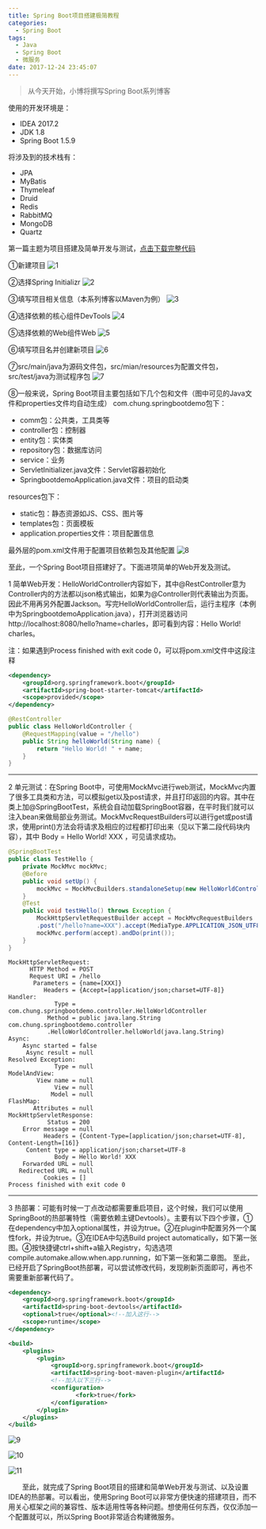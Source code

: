```yaml
---
title: Spring Boot项目搭建极简教程
categories: 
  - Spring Boot
tags:
  - Java
  - Spring Boot
  - 微服务
date: 2017-12-24 23:45:07
---
```


> 从今天开始，小博将撰写Spring Boot系列博客

<!-- more -->

使用的开发环境是：
 - IDEA 2017.2
 - JDK 1.8
 - Spring Boot 1.5.9

将涉及到的技术栈有：
- JPA
- MyBatis
- Thymeleaf
- Druid
- Redis
- RabbitMQ
- MongoDB
- Quartz

第一篇主题为项目搭建及简单开发与测试，[点击下载完整代码](http://download.csdn.net/download/u012102104/10172445)

①新建项目
![1](https://raw.githubusercontent.com/chung567115/chung567115.github.io/hexo-blog/blog-img/5-1.png)

②选择Spring Initializr
![2](https://raw.githubusercontent.com/chung567115/chung567115.github.io/hexo-blog/blog-img/5-2.png)

③填写项目相关信息（本系列博客以Maven为例）
![3](https://raw.githubusercontent.com/chung567115/chung567115.github.io/hexo-blog/blog-img/5-3.png)

④选择依赖的核心组件DevTools
![4](https://raw.githubusercontent.com/chung567115/chung567115.github.io/hexo-blog/blog-img/5-4.png)

⑤选择依赖的Web组件Web
![5](https://raw.githubusercontent.com/chung567115/chung567115.github.io/hexo-blog/blog-img/5-5.png)

⑥填写项目名并创建新项目
![6](https://raw.githubusercontent.com/chung567115/chung567115.github.io/hexo-blog/blog-img/5-6.png)

⑦src/main/java为源码文件包，src/mian/resources为配置文件包，src/test/java为测试程序包
![7](https://raw.githubusercontent.com/chung567115/chung567115.github.io/hexo-blog/blog-img/5-7.png)

⑧一般来说，Spring Boot项目主要包括如下几个包和文件（图中可见的Java文件和properties文件均自动生成）
com.chung.springbootdemo包下：
- comm包：公共类，工具类等
- controller包：控制器
- entity包：实体类
- repository包：数据库访问
- service：业务
- ServletInitializer.java文件：Servlet容器初始化
- SpringbootdemoApplication.java文件：项目的启动类

resources包下：
- static包：静态资源如JS、CSS、图片等
- templates包：页面模板
- application.properties文件：项目配置信息

最外层的pom.xml文件用于配置项目依赖包及其他配置
![8](https://raw.githubusercontent.com/chung567115/chung567115.github.io/hexo-blog/blog-img/5-8.png)

 至此，一个Spring Boot项目搭建好了。下面进项简单的Web开发及测试。




 1 简单Web开发：HelloWorldController内容如下，其中@RestController意为Controller内的方法都以json格式输出，如果为@Controller则代表输出为页面。因此不用再另外配置Jackson。写完HelloWorldController后，运行主程序（本例中为SpringbootdemoApplication.java），打开浏览器访问http://localhost:8080/hello?name=charles，即可看到内容：Hello World! charles。

 注：如果遇到Process finished with exit code 0，可以将pom.xml文件中这段注释
```xml
<dependency>
	<groupId>org.springframework.boot</groupId>
	<artifactId>spring-boot-starter-tomcat</artifactId>
	<scope>provided</scope>
</dependency>
```

```java
@RestController
public class HelloWorldController {
    @RequestMapping(value = "/hello")
    public String helloWorld(String name) {
        return "Hello World! " + name;
    }
}
```

----------
2 单元测试：在Spring Boot中，可使用MockMvc进行web测试，MockMvc内置了很多工具类和方法，可以模拟get以及post请求，并且打印返回的内容。其中在类上加@SpringBootTest，系统会自动加载SpringBoot容器，在平时我们就可以注入bean来做局部业务测试。MockMvcRequestBuilders可以进行get或post请求，使用print()方法会将请求及相应的过程都打印出来（见以下第二段代码块内容），其中 Body = Hello World! XXX ，可见请求成功。

```java
@SpringBootTest
public class TestHello {
    private MockMvc mockMvc;
    @Before
    public void setUp() {
        mockMvc = MockMvcBuilders.standaloneSetup(new HelloWorldController()).build();
    }
    @Test
    public void testHello() throws Exception {
        MockHttpServletRequestBuilder accept = MockMvcRequestBuilders
        .post("/hello?name=XXX").accept(MediaType.APPLICATION_JSON_UTF8);
        mockMvc.perform(accept).andDo(print());
    }
}
```

```text
MockHttpServletRequest:
      HTTP Method = POST
      Request URI = /hello
       Parameters = {name=[XXX]}
          Headers = {Accept=[application/json;charset=UTF-8]}
Handler:
             Type = com.chung.springbootdemo.controller.HelloWorldController
           Method = public java.lang.String com.chung.springbootdemo.controller
           .HelloWorldController.helloWorld(java.lang.String)
Async:
    Async started = false
     Async result = null
Resolved Exception:
             Type = null
ModelAndView:
        View name = null
             View = null
            Model = null
FlashMap:
       Attributes = null
MockHttpServletResponse:
           Status = 200
    Error message = null
          Headers = {Content-Type=[application/json;charset=UTF-8], Content-Length=[16]}
     Content type = application/json;charset=UTF-8
             Body = Hello World! XXX
    Forwarded URL = null
   Redirected URL = null
          Cookies = []
Process finished with exit code 0
```

----------
 3 热部署：可能有时候一丁点改动都需要重启项目，这个时候，我们可以使用SpringBoot的热部署特性（需要依赖主键Devtools）。主要有以下四个步骤，①在dependency中加入optional属性，并设为true。②在plugin中配置另外一个属性fork，并设为true。③在IDEA中勾选Build project automatically，如下第一张图。④按快捷键ctrl+shift+a输入Registry，勾选选项compile.automake.allow.when.app.running，如下第一张和第二章图。
至此，已经开启了SpringBoot热部署，可以尝试修改代码，发现刷新页面即可，再也不需要重新部署代码了。

```xml
<dependency>
	<groupId>org.springframework.boot</groupId>
	<artifactId>spring-boot-devtools</artifactId>
	<optional>true</optional><!--加入这行-->
	<scope>runtime</scope>
</dependency>
```

```xml
<build>
	<plugins>
		<plugin>
			<groupId>org.springframework.boot</groupId>
			<artifactId>spring-boot-maven-plugin</artifactId>
			<!--加入以下三行-->
			<configuration>
                   <fork>true</fork>
			</configuration>
		</plugin>
	</plugins>
</build>
```

 ![9](https://raw.githubusercontent.com/chung567115/chung567115.github.io/hexo-blog/blog-img/5-9.png)

 ![10](https://raw.githubusercontent.com/chung567115/chung567115.github.io/hexo-blog/blog-img/5-10.png)

 ![11](https://raw.githubusercontent.com/chung567115/chung567115.github.io/hexo-blog/blog-img/5-11.png)



&emsp;&emsp;至此，就完成了Spring Boot项目的搭建和简单Web开发与测试、以及设置IDEA的热部署。可以看出，使用Spring Boot可以非常方便快速的搭建项目，而不用关心框架之间的兼容性、版本适用性等各种问题。想使用任何东西，仅仅添加一个配置就可以，所以Spring Boot非常适合构建微服务。
